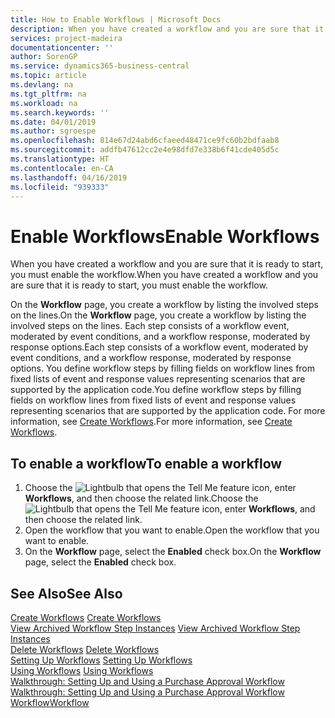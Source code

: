 ```yaml
---
title: How to Enable Workflows | Microsoft Docs
description: When you have created a workflow and you are sure that it is ready to start, you must enable the workflow.
services: project-madeira
documentationcenter: ''
author: SorenGP
ms.service: dynamics365-business-central
ms.topic: article
ms.devlang: na
ms.tgt_pltfrm: na
ms.workload: na
ms.search.keywords: ''
ms.date: 04/01/2019
ms.author: sgroespe
ms.openlocfilehash: 814e67d24abd6cfaeed48471ce9fc60b2bdfaab8
ms.sourcegitcommit: addfb47612cc2e4e98dfd7e338b6f41cde405d5c
ms.translationtype: HT
ms.contentlocale: en-CA
ms.lasthandoff: 04/16/2019
ms.locfileid: "939333"
---
```

# <a name="enable-workflows"></a><span data-ttu-id="70b8d-103">Enable Workflows</span><span class="sxs-lookup"><span data-stu-id="70b8d-103">Enable Workflows</span></span>
<span data-ttu-id="70b8d-104">When you have created a workflow and you are sure that it is ready to start, you must enable the workflow.</span><span class="sxs-lookup"><span data-stu-id="70b8d-104">When you have created a workflow and you are sure that it is ready to start, you must enable the workflow.</span></span>  

 <span data-ttu-id="70b8d-105">On the **Workflow** page, you create a workflow by listing the involved steps on the lines.</span><span class="sxs-lookup"><span data-stu-id="70b8d-105">On the **Workflow** page, you create a workflow by listing the involved steps on the lines.</span></span> <span data-ttu-id="70b8d-106">Each step consists of a workflow event, moderated by event conditions, and a workflow response, moderated by response options.</span><span class="sxs-lookup"><span data-stu-id="70b8d-106">Each step consists of a workflow event, moderated by event conditions, and a workflow response, moderated by response options.</span></span> <span data-ttu-id="70b8d-107">You define workflow steps by filling fields on workflow lines from fixed lists of event and response values representing scenarios that are supported by the application code.</span><span class="sxs-lookup"><span data-stu-id="70b8d-107">You define workflow steps by filling fields on workflow lines from fixed lists of event and response values representing scenarios that are supported by the application code.</span></span> <span data-ttu-id="70b8d-108">For more information, see [Create Workflows](across-how-to-create-workflows.md).</span><span class="sxs-lookup"><span data-stu-id="70b8d-108">For more information, see [Create Workflows](across-how-to-create-workflows.md).</span></span>  

## <a name="to-enable-a-workflow"></a><span data-ttu-id="70b8d-109">To enable a workflow</span><span class="sxs-lookup"><span data-stu-id="70b8d-109">To enable a workflow</span></span>  
1.  <span data-ttu-id="70b8d-110">Choose the ![Lightbulb that opens the Tell Me feature](media/ui-search/search_small.png "Tell me what you want to do") icon, enter **Workflows**, and then choose the related link.</span><span class="sxs-lookup"><span data-stu-id="70b8d-110">Choose the ![Lightbulb that opens the Tell Me feature](media/ui-search/search_small.png "Tell me what you want to do") icon, enter **Workflows**, and then choose the related link.</span></span>  
2.  <span data-ttu-id="70b8d-111">Open the workflow that you want to enable.</span><span class="sxs-lookup"><span data-stu-id="70b8d-111">Open the workflow that you want to enable.</span></span>  
3.  <span data-ttu-id="70b8d-112">On the **Workflow** page, select the **Enabled** check box.</span><span class="sxs-lookup"><span data-stu-id="70b8d-112">On the **Workflow** page, select the **Enabled** check box.</span></span>  

## <a name="see-also"></a><span data-ttu-id="70b8d-113">See Also</span><span class="sxs-lookup"><span data-stu-id="70b8d-113">See Also</span></span>  
 <span data-ttu-id="70b8d-114">[Create Workflows](across-how-to-create-workflows.md) </span><span class="sxs-lookup"><span data-stu-id="70b8d-114">[Create Workflows](across-how-to-create-workflows.md) </span></span>  
 <span data-ttu-id="70b8d-115">[View Archived Workflow Step Instances](across-how-to-view-archived-workflow-step-instances.md) </span><span class="sxs-lookup"><span data-stu-id="70b8d-115">[View Archived Workflow Step Instances](across-how-to-view-archived-workflow-step-instances.md) </span></span>  
 <span data-ttu-id="70b8d-116">[Delete Workflows](across-how-to-delete-workflows.md) </span><span class="sxs-lookup"><span data-stu-id="70b8d-116">[Delete Workflows](across-how-to-delete-workflows.md) </span></span>  
 <span data-ttu-id="70b8d-117">[Setting Up Workflows](across-set-up-workflows.md) </span><span class="sxs-lookup"><span data-stu-id="70b8d-117">[Setting Up Workflows](across-set-up-workflows.md) </span></span>  
 <span data-ttu-id="70b8d-118">[Using Workflows](across-use-workflows.md) </span><span class="sxs-lookup"><span data-stu-id="70b8d-118">[Using Workflows](across-use-workflows.md) </span></span>  
 <span data-ttu-id="70b8d-119">[Walkthrough: Setting Up and Using a Purchase Approval Workflow](walkthrough-setting-up-and-using-a-purchase-approval-workflow.md) </span><span class="sxs-lookup"><span data-stu-id="70b8d-119">[Walkthrough: Setting Up and Using a Purchase Approval Workflow](walkthrough-setting-up-and-using-a-purchase-approval-workflow.md) </span></span>  
 [<span data-ttu-id="70b8d-120">Workflow</span><span class="sxs-lookup"><span data-stu-id="70b8d-120">Workflow</span></span>](across-workflow.md)   
